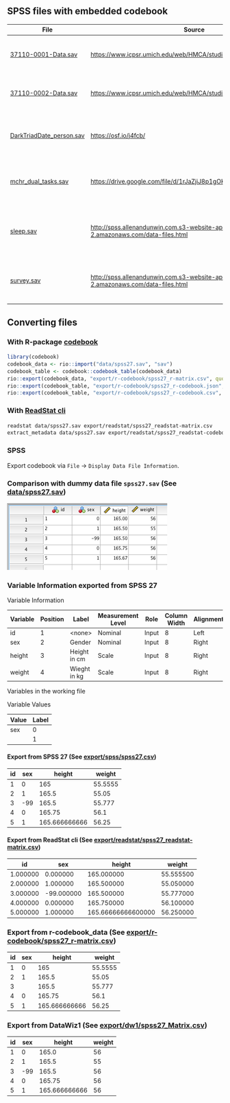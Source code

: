 ## SPSS files with embedded codebook

| File                                                      | Source                                                                                  | File creator                                          |
| --------------------------------------------------------- | --------------------------------------------------------------------------------------- | ----------------------------------------------------- |
| [37110-0001-Data.sav](data/37110-0001-Data.sav)           | <https://www.icpsr.umich.edu/web/HMCA/studies/37110/versions/V1>                        | SPSS System File TICS 64-bit Linux 25.0.0.0           |
| [37110-0002-Data.sav](data/37110-0002-Data.sav)           | <https://www.icpsr.umich.edu/web/HMCA/studies/37110/versions/V1>                        | SPSS System File TICS 64-bit Linux 25.0.0.0           |
| [DarkTriadDate_person.sav](data/DarkTriadDate_person.sav) | <https://osf.io/j4fcb/>                                                                 | SPSS System File TICS 64-bit MS Windows 22.0.0.0      |
| [mchr_dual_tasks.sav](data/mchr_dual_tasks.sav)           | <https://drive.google.com/file/d/1rJaZjiJ8p1gOKn6Vwq8AK9zSkB4aAMfv>                     | SPSS System File TICS 64-bit MS Windows 24.0.0.0      |
| [sleep.sav](data/sleep.sav)                               | <http://spss.allenandunwin.com.s3-website-ap-southeast-2.amazonaws.com/data-files.html> | SPSS System File MS Windows Release 12.0 spssio32.dll |
| [survey.sav](data/survey.sav)                             | <http://spss.allenandunwin.com.s3-website-ap-southeast-2.amazonaws.com/data-files.html> | SPSS System File MS Windows Release 15.0.0            |

## Converting files

### With R-package [codebook](https://rubenarslan.github.io/codebook/)

```r
library(codebook)
codebook_data <- rio::import("data/spss27.sav", "sav")
codebook_table <- codebook::codebook_table(codebook_data)
rio::export(codebook_data, "export/r-codebook/spss27_r-matrix.csv", quote = TRUE)
rio::export(codebook_table, "export/r-codebook/spss27_r-codebook.json", quote = TRUE)
rio::export(codebook_table, "export/r-codebook/spss27_r-codebook.csv", quote = TRUE)
```

### With [ReadStat cli](https://github.com/WizardMac/ReadStat)

```sh
readstat data/spss27.sav export/readstat/spss27_readstat-matrix.csv
extract_metadata data/spss27.sav export/readstat/spss27_readstat-codebook.json
```

### SPSS

Export codebook via `File` -> `Display Data File Information`.

### Comparison with dummy data file `spss27.sav` (See [data/spss27.sav](data/spss27.sav))

![](assets/spss27.png)

### Variable Information exported from SPSS 27

Variable Information

| Variable | Position | Label        | Measurement Level | Role  | Column Width | Alignment | Print Format | Write Format | Missing Values |
| -------- | -------- | ------------ | ----------------- | ----- | ------------ | --------- | ------------ | ------------ | -------------- |
| id       | 1        | \<none\>     | Nominal           | Input | 8            | Left      | F8           | F8           |                |
| sex      | 2        | Gender       | Nominal           | Input | 8            | Right     | F8           | F8           | -99            |
| height   | 3        | Height in cm | Scale             | Input | 8            | Right     | F8.2         | F8.2         |                |
| weight   | 4        | Wieght in kg | Scale             | Input | 8            | Right     | F8           | F8           |                |

Variables in the working file

Variable Values

| Value | Label |
| ----- | ----- |
| sex   | 0     | female |
|       | 1     | male |

#### Export from SPSS 27 (See [export/spss/spss27.csv](export/spss/spss27.csv))

| id  | sex | height        | weight  |
| --- | --- | ------------- | ------- |
| 1   | 0   | 165           | 55.5555 |
| 2   | 1   | 165.5         | 55.05   |
| 3   | -99 | 165.5         | 55.777  |
| 4   | 0   | 165.75        | 56.1    |
| 5   | 1   | 165.666666666 | 56.25   |

#### Export from ReadStat cli (See [export/readstat/spss27_readstat-matrix.csv](export/readstat/spss27_readstat-matrix.csv))

| id       | sex        | height             | weight    |
| -------- | ---------- | ------------------ | --------- |
| 1.000000 | 0.000000   | 165.000000         | 55.555500 |
| 2.000000 | 1.000000   | 165.500000         | 55.050000 |
| 3.000000 | -99.000000 | 165.500000         | 55.777000 |
| 4.000000 | 0.000000   | 165.750000         | 56.100000 |
| 5.000000 | 1.000000   | 165.66666666600000 | 56.250000 |

### Export from r-codebook_data (See [export/r-codebook/spss27_r-matrix.csv](export/r-codebook/spss27_r-matrix.csv))

| id  | sex | height        | weight  |
| --- | --- | ------------- | ------- |
| 1   | 0   | 165           | 55.5555 |
| 2   | 1   | 165.5         | 55.05   |
| 3   |     | 165.5         | 55.777  |
| 4   | 0   | 165.75        | 56.1    |
| 5   | 1   | 165.666666666 | 56.25   |

### Export from DataWiz1 (See [export/dw1/spss27_Matrix.csv](export/dw1/spss27_Matrix.csv))

| id  | sex | height        | weight |
| --- | --- | ------------- | ------ |
| 1   | 0   | 165.0         | 56     |
| 2   | 1   | 165.5         | 55     |
| 3   | -99 | 165.5         | 56     |
| 4   | 0   | 165.75        | 56     |
| 5   | 1   | 165.666666666 | 56     |
